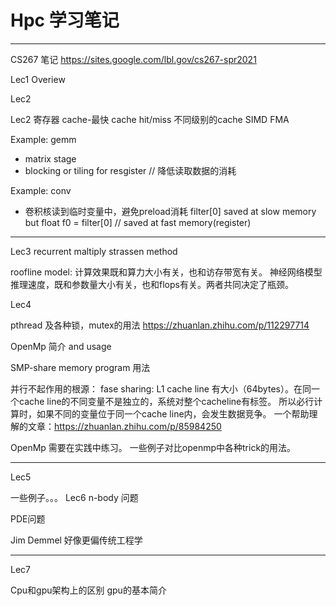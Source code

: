 # Hpc 学习笔记



--------------------------------------------------------------------------------
CS267 笔记
https://sites.google.com/lbl.gov/cs267-spr2021

Lec1
Overiew

Lec2


Lec2
寄存器
cache-最快 cache hit/miss
不同级别的cache
SIMD
FMA 

Example: gemm
- matrix stage
- blocking or tiling for resgister // 降低读取数据的消耗

Example: conv
- 卷积核读到临时变量中，避免preload消耗
filter[0] saved at slow memory
but 
float f0 = filter[0] // saved at fast memory(register)

--------------------------------------------------------------------------------
Lec3 
recurrent maltiply
strassen  method

roofline model: 
计算效果既和算力大小有关，也和访存带宽有关。
神经网络模型推理速度，既和参数量大小有关，也和flops有关。两者共同决定了瓶颈。




Lec4

pthread 及各种锁，mutex的用法
https://zhuanlan.zhihu.com/p/112297714

OpenMp 简介 and usage

SMP-share memory program 用法

并行不起作用的根源：
fase sharing:
L1 cache line 有大小（64bytes）。在同一个cache line的不同变量不是独立的，系统对整个cacheline有标签。
所以必行计算时，如果不同的变量位于同一个cache line内，会发生数据竞争。
一个帮助理解的文章：https://zhuanlan.zhihu.com/p/85984250

OpenMp 需要在实践中练习。
一些例子对比openmp中各种trick的用法。


--------------------------------------------------------------------------------
Lec5

一些例子。。。
Lec6
n-body 问题

PDE问题

Jim Demmel 好像更偏传统工程学

--------------------------------------------------------------------------------
Lec7

Cpu和gpu架构上的区别
gpu的基本简介